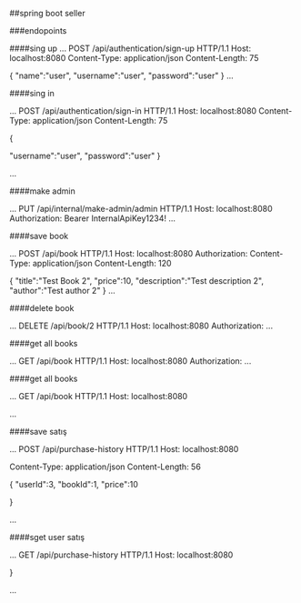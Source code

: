 ##spring boot seller

###endopoints

####sing up
...
POST /api/authentication/sign-up HTTP/1.1
Host: localhost:8080
Content-Type: application/json
Content-Length: 75

{
"name":"user",
"username":"user",
"password":"user"
}
...

####sing in

...
POST /api/authentication/sign-in HTTP/1.1
Host: localhost:8080
Content-Type: application/json
Content-Length: 75

{

"username":"user",
"password":"user"
}

...

####make admin

...
PUT /api/internal/make-admin/admin HTTP/1.1
Host: localhost:8080
Authorization: Bearer InternalApiKey1234!
...


####save book

...
POST /api/book HTTP/1.1
Host: localhost:8080
Authorization:
Content-Type: application/json
Content-Length: 120

{
"title":"Test Book 2",
"price":10,
"description":"Test description 2",
"author":"Test author 2"
}
...


####delete book

...
DELETE /api/book/2 HTTP/1.1
Host: localhost:8080
Authorization:
...

####get all books

...
GET /api/book HTTP/1.1
Host: localhost:8080
Authorization:
...


####get all books

...
GET /api/book HTTP/1.1
Host: localhost:8080

...


####save satış

...
POST /api/purchase-history HTTP/1.1
Host: localhost:8080

Content-Type: application/json
Content-Length: 56

{
"userId":3,
"bookId":1,
"price":10

}

...



####sget user satış

...
GET /api/purchase-history HTTP/1.1
Host: localhost:8080


}

...






